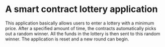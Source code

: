# A smart contract lottery application

This application basically allows users to enter a lottery with a minimum price.
After a specified amount of time, the contracts automatically picks out a random winner.
All the funds in the lottery is then sent to this random winner.
The application is reset and a new round can begin.
